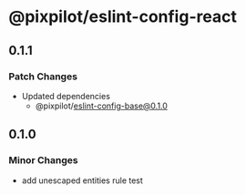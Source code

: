 # @pixpilot/eslint-config-react

## 0.1.1

### Patch Changes

- Updated dependencies
  - @pixpilot/eslint-config-base@0.1.0

## 0.1.0

### Minor Changes

- add unescaped entities rule test
